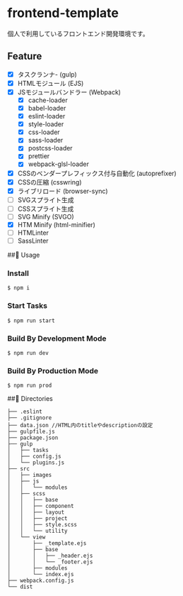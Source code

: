 # frontend-template
個人で利用しているフロントエンド開発環境です。

## Feature
- [x] タスクランナ- (gulp)
- [x] HTMLモジュール (EJS)
- [x] JSモジュールバンドラー (Webpack)
    - [x] cache-loader
    - [x] babel-loader
    - [x] eslint-loader
    - [x] style-loader
    - [x] css-loader
    - [x] sass-loader
    - [x] postcss-loader
    - [x] prettier
    - [x] webpack-glsl-loader
- [x] CSSのベンダープレフィックス付与自動化 (autoprefixer)
- [x] CSSの圧縮 (csswring)
- [x] ライブリロード (browser-sync)
- [ ] SVGスプライト生成
- [ ] CSSスプライト生成
- [ ] SVG Minify (SVGO)
- [x] HTM Minify (html-minifier)
- [ ] HTMLinter
- [ ] SassLinter

## Usage

### Install
```
$ npm i
```

### Start Tasks
```
$ npm run start
```

### Build By Development Mode
```
$ npm run dev
```

### Build By Production Mode
```
$ npm run prod
```

## Directories
```
├── .eslint
├── .gitignore
├── data.json //HTML内のtitleやdescriptionの設定
├── gulpfile.js
├── package.json
├── gulp
│   ├── tasks
│   ├── config.js
│   └── plugins.js
├── src
│   ├── images
│   ├── js
│   │   └── modules
│   ├── scss
│   │   ├── base
│   │   ├── component
│   │   ├── layout
│   │   ├── project
│   │   ├── style.scss
│   │   └── utility
│   └── view
│       ├── _template.ejs
│       ├── base
│       │   ├── _header.ejs
│       │   └── _footer.ejs
│       ├── modules
│       └── index.ejs
├── webpack.config.js
└── dist
```